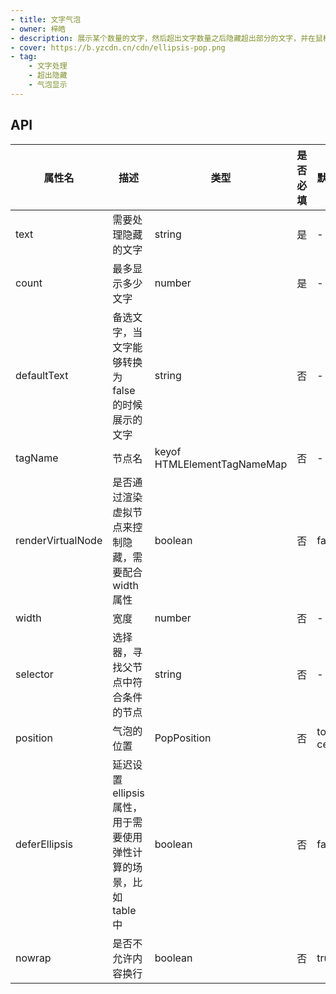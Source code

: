 ```yaml
---
- title: 文字气泡
- owner: 梓皓
- description: 展示某个数量的文字，然后超出文字数量之后隐藏超出部分的文字，并在鼠标悬浮的时候显示所有内容
- cover: https://b.yzcdn.cn/cdn/ellipsis-pop.png
- tag:
    - 文字处理
    - 超出隐藏
    - 气泡显示
---
```


## API

| 属性名            | 描述                                                              | 类型                        | 是否必填 | 默认值     |
| ----------------- | ----------------------------------------------------------------- | --------------------------- | -------- | ---------- |
| text              | 需要处理隐藏的文字                                                | string                      | 是       | -          |
| count             | 最多显示多少文字                                                  | number                      | 是       | -          |
| defaultText       | 备选文字，当文字能够转换为 false 的时候展示的文字                 | string                      | 否       | -          |
| tagName           | 节点名                                                            | keyof HTMLElementTagNameMap | 否       | -          |
| renderVirtualNode | 是否通过渲染虚拟节点来控制隐藏，需要配合 width 属性               | boolean                     | 否       | false      |
| width             | 宽度                                                              | number                      | 否       | -          |
| selector          | 选择器，寻找父节点中符合条件的节点                                | string                      | 否       | -          |
| position          | 气泡的位置                                                        | PopPosition                 | 否       | top-center |
| deferEllipsis     | 延迟设置 ellipsis 属性，用于需要使用弹性计算的场景，比如 table 中 | boolean                     | 否       | false      |
| nowrap     | 是否不允许内容换行 | boolean                     | 否       | true      |
